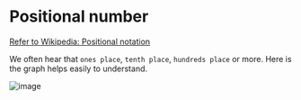 # Positional number

[Refer to Wikipedia: Positional notation](https://en.wikipedia.org/wiki/Positional_notation)

We often hear that `ones place`, `tenth place`, `hundreds place` or more. Here is the graph helps easily to understand.

![image](https://user-images.githubusercontent.com/14041622/43631199-18454f88-9735-11e8-8297-4e47429d726b.png)
